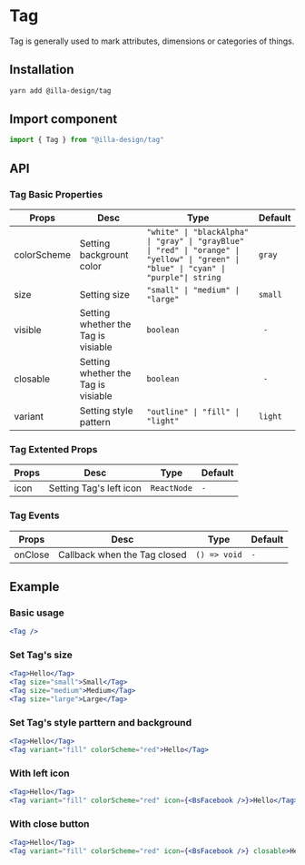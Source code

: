 # Tag

Tag is generally used to mark attributes, dimensions or categories of things.

## Installation

```bash
yarn add @illa-design/tag
```

## Import component

```jsx
import { Tag } from "@illa-design/tag"
```

## API

### Tag Basic Properties

| Props       | Desc                                | Type                                                         | Default   |
| ----------- | ----------------------------------- | ------------------------------------------------------------ | --------- |
| colorScheme | Setting backgrount color            | `"white" \| "blackAlpha" \| "gray" \| "grayBlue" \| "red" \| "orange" \| "yellow" \| "green" \| "blue" \| "cyan" \| "purple"\| string` | `gray`  |
| size        | Setting size                        | `"small" \| "medium" \| "large"`                             | `small` |
| visible     | Setting whether the Tag is visiable | `boolean`                                                    |` -`       |
| closable    | Setting whether the Tag is visiable | `boolean`                                                    |` -`       |
| variant     | Setting style pattern               | `"outline" \| "fill" \| "light"`                             | `light` |

### Tag Extented Props

| Props | Desc                    | Type      | Default |
| ----- | ----------------------- | --------- | ------- |
| icon  | Setting Tag's left icon | `ReactNode` | `-`       |

### Tag Events

| Props   | Desc                         | Type       | Default |
| ------- | ---------------------------- | ---------- | ------- |
| onClose | Callback when the Tag closed | `() => void` | `-`       |

## Example

### Basic usage

```jsx
<Tag />
```

### Set Tag's size

```jsx
<Tag>Hello</Tag>
<Tag size="small">Small</Tag>
<Tag size="medium">Medium</Tag>
<Tag size="large">Large</Tag>
```

### Set Tag's style parttern and background

```jsx
<Tag>Hello</Tag>
<Tag variant="fill" colorScheme="red">Hello</Tag>
```

### With left icon

```jsx
<Tag>Hello</Tag>
<Tag variant="fill" colorScheme="red" icon={<BsFacebook />}>Hello</Tag>
```

### With close button

```jsx
<Tag>Hello</Tag>
<Tag variant="fill" colorScheme="red" icon={<BsFacebook />} closable>Hello</Tag>
```
